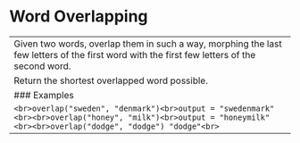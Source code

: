 # Word Overlapping

|                                                                                                                                                                      |
| -------------------------------------------------------------------------------------------------------------------------------------------------------------------- |
| Given two words, overlap them in such a way, morphing the last few letters of the first word with the first few letters of the second word.                          |
| Return the shortest overlapped word possible.                                                                                                                        |
| ### Examples                                                                                                                                                         |
| ```<br>overlap("sweden", "denmark")<br>output = "swedenmark"<br><br>overlap("honey", "milk")<br>output = "honeymilk"<br><br>overlap("dodge", "dodge") "dodge"<br>``` |
